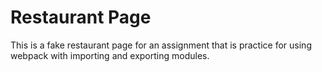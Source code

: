 # Restaurant Page

This is a fake restaurant page for an assignment that is practice for using webpack with importing and exporting modules.

